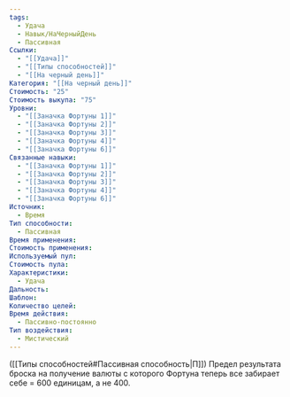 ```yaml
---
tags:
  - Удача
  - Навык/НаЧерныйДень
  - Пассивная
Ссылки:
  - "[[Удача]]"
  - "[[Типы способностей]]"
  - "[[На черный день]]"
Категория: "[[На черный день]]"
Стоимость: "25"
Стоимость выкупа: "75"
Уровни:
  - "[[Заначка Фортуны 1]]"
  - "[[Заначка Фортуны 2]]"
  - "[[Заначка Фортуны 3]]"
  - "[[Заначка Фортуны 4]]"
  - "[[Заначка Фортуны 6]]"
Связанные навыки:
  - "[[Заначка Фортуны 1]]"
  - "[[Заначка Фортуны 2]]"
  - "[[Заначка Фортуны 3]]"
  - "[[Заначка Фортуны 4]]"
  - "[[Заначка Фортуны 6]]"
Источник:
  - Время
Тип способности:
  - Пассивная
Время применения: 
Стоимость применения: 
Используемый пул: 
Стоимость пула: 
Характеристики:
  - Удача
Дальность: 
Шаблон: 
Количество целей: 
Время действия:
  - Пассивно-постоянно
Тип воздействия:
  - Мистический
---
```

([[Типы способностей#Пассивная способность|П]]) Предел результата броска на получение валюты с которого Фортуна теперь все забирает себе = 600 единицам,  а не 400. 
